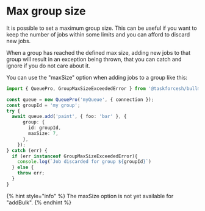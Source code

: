 # Max group size

It is possible to set a maximum group size. This can be useful if you want to keep the number of jobs within some limits and you can afford to discard new jobs.

When a group has reached the defined max size, adding new jobs to that group will result in an exception being thrown, that you can catch and ignore if you do not care about it.

You can use the "maxSize" option when adding jobs to a group like this:

```typescript
import { QueuePro, GroupMaxSizeExceededError } from '@taskforcesh/bullmq-pro';

const queue = new QueuePro('myQueue', { connection });
const groupId = 'my group';
try {
  await queue.add('paint', { foo: 'bar' }, {
      group: {
        id: groupId,
        maxSize: 7,
      },
    });
} catch (err) {
  if (err instanceof GroupMaxSizeExceededError){
    console.log(`Job discarded for group ${groupId}`)
  } else {
    throw err;
  }
}

```



{% hint style="info" %}
The maxSize option is not yet available for "addBulk".
{% endhint %}
